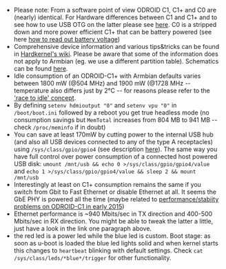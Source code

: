 - Please note: From a software point of view ODROID C1, C1+ and C0 are (nearly) identical. For Hardware differences between C1 and C1+ and to see how to use USB OTG on the latter please see [here](http://odroid.com/dokuwiki/doku.php?id=en:c1_hardware#c1_has_below_improvements_from_the_original_c1). C0 is a stripped down and more power efficient C1+ that can be battery powered (see here [how to read out battery voltage](http://odroid.com/dokuwiki/doku.php?id=en:c0_read_battery_voltage))
- Comprehensive device information and various tips&tricks can be found in [Hardkernel's wiki](http://odroid.com/dokuwiki/doku.php?id=en:odroid-c1). Please be aware that some of the information does not apply to Armbian (eg. we use a different partition table). Schematics can be found [here](http://dn.odroid.com/S805/Schematics/).
- Idle consumption of an ODROID-C1+ with Armbian defaults varies between 1800 mW (@504 MHz) and 1900 mW (@1728 MHz -- temperature also differs just by 2°C -- for reasons please refer to the ['race to idle' concept](https://en.wikipedia.org/wiki/Dynamic_frequency_scaling#Performance_impact).
- By defining `setenv hdmioutput "0"` and `setenv vpu "0"` in `/boot/boot.ini` followed by a reboot you get true headless mode (no consumption savings but `MemTotal` increases from 804 MB to 941 MB -- check `/proc/meminfo` if in doubt)
- You can save at least 170mW by cutting power to the internal USB hub (and also all USB devices connected to any of the type A receptacles) using `/sys/class/gpio/gpio4` (see description [here](http://forum.odroid.com/viewtopic.php?f=112&t=23763#p160852)). The same way you have full control over power consumption of a connected host powered USB disk: `umount /mnt/usb && echo 0 >/sys/class/gpio/gpio4/value` and `echo 1 >/sys/class/gpio/gpio4/value && sleep 2 && mount /mnt/usb`
- Interestingly at least on C1+ consumption remains the same if you switch from Gbit to Fast Ethernet or disable Ethernet at all. It seems the GbE PHY is powered all the time (maybe related to [performance/stabiity problems on ODROID-C1 in early 2015](http://forum.odroid.com/viewtopic.php?f=115&t=8121))
- Ethernet performance is ~940 Mbits/sec in TX direction and 400-500 Mbits/sec in RX direction. You might be able to tweak the latter a little, just have a look in the link one paragraph above.
- the red led is a power led while the blue led is custom. Boot stage: as soon as u-boot is loaded the blue led lights solid and when kernel starts this changes to `heartbeat` blinking with default settings. Check `cat /sys/class/leds/*blue*/trigger` for other functionality.